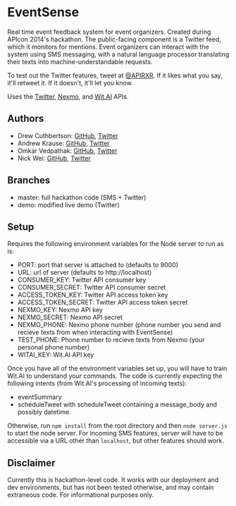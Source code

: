 EventSense
==========

Real time event feedback system for event organizers. Created during APIcon 2014's hackathon. The public-facing component is a Twitter feed, which it monitors for mentions. Event organizers can interact with the system using SMS messaging, with a natural language processor translating their texts into machine-understandable requests.

To test out the Twitter features, tweet at [@APIRXR](https://twitter.com/apirxr). If it likes what you say, it'll retweet it. If it doesn't, it'll let you know.

Uses the [Twitter](https://dev.twitter.com/), [Nexmo](https://www.nexmo.com/), and [Wit.AI](https://wit.ai/) APIs.

Authors
-------
- Drew Cuthbertson: [GitHub](https://github.com/syeoryn), [Twitter](https://twitter.com/drewcuth1)
- Andrew Krause: [GitHub](https://github.com/ackrause), [Twitter](https://twitter.com/ackrause)
- Omkar Vedpathak: [GitHub](https://github.com/omkarv), [Twitter](https://twitter.com/ovedpathak)
- Nick Wei: [GitHub](https://github.com/nickwei84), [Twitter](https://twitter.com/nickolaswei)

Branches
--------
- master: full hackathon code (SMS + Twitter)
- demo: modified live demo (Twitter)

Setup
------
Requires the following environment variables for the Node server to run as is:
- PORT: port that server is attached to (defaults to 9000)
- URL: url of server (defaults to http://localhost)
- CONSUMER_KEY: Twitter API consumer key
- CONSUMER_SECRET: Twitter API consumer secret
- ACCESS_TOKEN_KEY: Twitter API access token key
- ACCESS_TOKEN_SECRET: Twitter API access token secret
- NEXMO_KEY: Nexmo API key
- NEXMO_SECRET: Nexmo API secret
- NEXMO_PHONE: Nexmo phone number (phone number you send and recieve texts from when interacting with EventSense)
- TEST_PHONE: Phone number to recieve texts from Nexmo (your personal phone number)
- WITAI_KEY: Wit.AI API key

Once you have all of the environment variables set up, you will have to train Wit.AI to understand your commands. The code is currently expecting the following intents (from Wit.AI's processing of incoming texts):
- eventSummary
- scheduleTweet
with scheduleTweet containing a message_body and possibly datetime.

Otherwise, run `npm install` from the root directory and then `node server.js` to start the node server. For incoming SMS features, server will have to be accessible via a URL other than `localhost`, but other features should work.

Disclaimer
----------
Currently this is hackathon-level code. It works with our deployment and dev environments, but
has not been tested otherwise, and may contain extraneous code. For informational purposes only.

